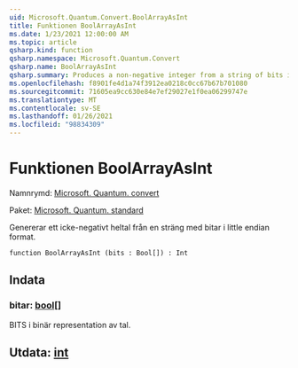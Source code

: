 ```yaml
---
uid: Microsoft.Quantum.Convert.BoolArrayAsInt
title: Funktionen BoolArrayAsInt
ms.date: 1/23/2021 12:00:00 AM
ms.topic: article
qsharp.kind: function
qsharp.namespace: Microsoft.Quantum.Convert
qsharp.name: BoolArrayAsInt
qsharp.summary: Produces a non-negative integer from a string of bits in little endian format.
ms.openlocfilehash: f8901fe4d1a74f3912ea0218c0cc67b67b701080
ms.sourcegitcommit: 71605ea9cc630e84e7ef29027e1f0ea06299747e
ms.translationtype: MT
ms.contentlocale: sv-SE
ms.lasthandoff: 01/26/2021
ms.locfileid: "98834309"
---
```

# <a name="boolarrayasint-function"></a>Funktionen BoolArrayAsInt

Namnrymd: [Microsoft. Quantum. convert](xref:Microsoft.Quantum.Convert)

Paket: [Microsoft. Quantum. standard](https://nuget.org/packages/Microsoft.Quantum.Standard)


Genererar ett icke-negativt heltal från en sträng med bitar i little endian format.

```qsharp
function BoolArrayAsInt (bits : Bool[]) : Int
```


## <a name="input"></a>Indata

### <a name="bits--bool"></a>bitar: [bool](xref:microsoft.quantum.lang-ref.bool)[]

BITS i binär representation av tal.



## <a name="output--int"></a>Utdata: [int](xref:microsoft.quantum.lang-ref.int)

